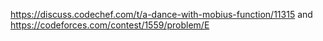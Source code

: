 https://discuss.codechef.com/t/a-dance-with-mobius-function/11315 and https://codeforces.com/contest/1559/problem/E
